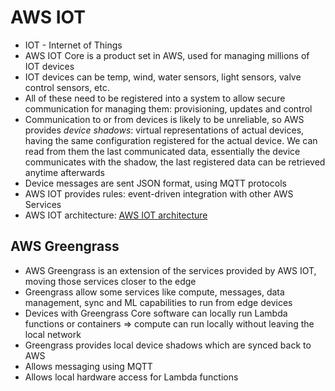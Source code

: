 # AWS IOT

- IOT - Internet of Things
- AWS IOT Core is a product set in AWS, used for managing millions of IOT devices
- IOT devices can be temp, wind, water sensors, light sensors, valve control sensors, etc.
- All of these need to be registered into a system to allow secure communication for managing them: provisioning, updates and control
- Communication to or from devices is likely to be unreliable, so AWS provides *device shadows*: virtual representations of actual devices, having the same configuration registered for the actual device. We can read from them the last communicated data, essentially the device communicates with the shadow, the last registered data can be retrieved anytime afterwards
- Device messages are sent JSON format, using MQTT protocols
- AWS IOT provides rules: event-driven integration with other AWS Services
- AWS IOT architecture:
    [AWS IOT architecture](images/ElasticTranscoder&AWSIoT.png)

## AWS Greengrass

- AWS Greengrass is an extension of the services provided by AWS IOT, moving those services closer to the edge
- Greengrass allow some services like compute, messages, data management, sync and ML capabilities to run from edge devices
- Devices with Greengrass Core software can locally run Lambda functions or containers => compute can run locally without leaving the local network
- Greengrass provides local device shadows which are synced back to AWS
- Allows messaging using MQTT
- Allows local hardware access for Lambda functions